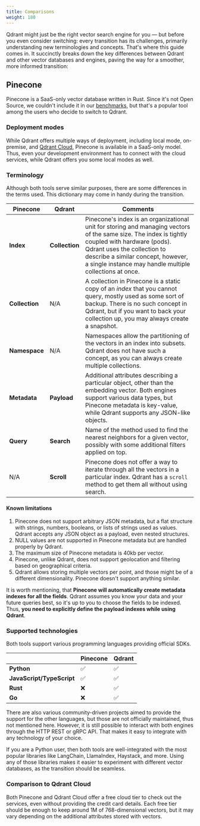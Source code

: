 ```yaml
---
title: Comparisons
weight: 180
---
```


Qdrant might just be the right vector search engine for you —  but before you even consider switching: every transition has its challenges, primarily understanding new terminologies and concepts. 
That's where this guide comes in. It succinctly breaks down the key differences between Qdrant and other vector databases and engines, paving the way for a smoother, more informed transition:

## Pinecone

Pinecone is a SaaS-only vector database written in Rust. Since it's not Open Source, we couldn't include it in our 
[benchmarks](/benchmarks/), but that's a popular tool among the users who decide to switch to Qdrant. 

### Deployment modes

While Qdrant offers multiple ways of deployment, including local mode, on-premise, and [Qdrant Cloud](https://cloud.qdrant.io/), 
Pinecone is available in a SaaS-only model. Thus, even your development environment has to connect with the cloud services,
while Qdrant offers you some local modes as well.

### Terminology

Although both tools serve similar purposes, there are some differences in the terms used. This dictionary may come 
in handy during the transition.

| Pinecone       | Qdrant         | Comments                                                                                                                                                                                                                                                                       |
|----------------|----------------|--------------------------------------------------------------------------------------------------------------------------------------------------------------------------------------------------------------------------------------------------------------------------------|
| **Index**      | **Collection** | Pinecone's index is an organizational unit for storing and managing vectors of the same size. The index is tightly coupled with hardware (pods). Qdrant uses the collection to describe a similar concept, however, a single instance may handle multiple collections at once. |
| **Collection** | N/A            | A collection in Pinecone is a static copy of an *index* that you cannot query, mostly used as some sort of backup. There is no such concept in Qdrant, but if you want to back your collection up, you may always create a snapshot.                                           |
| **Namespace**  | N/A            | Namespaces allow the partitioning of the vectors in an index into subsets. Qdrant does not have such a concept, as you can always create multiple collections.                                                                                                                 |
| **Metadata**   | **Payload**    | Additional attributes describing a particular object, other than the embedding vector. Both engines support various data types, but Pinecone metadata is key-value, while Qdrant supports any JSON-like objects.                                                               |
| **Query**      | **Search**     | Name of the method used to find the nearest neighbors for a given vector, possibly with some additional filters applied on top.                                                                                                                                                |
| N/A            | **Scroll**     | Pinecone does not offer a way to iterate through all the vectors in a particular index. Qdrant has a `scroll` method to get them all without using search.                                                                                                                     |

#### Known limitations

1. Pinecone does not support arbitrary JSON metadata, but a flat structure with strings, numbers, booleans, or lists of strings used as values. Qdrant accepts any JSON object as a payload, even nested structures.
2. NULL values are not supported in Pinecone metadata but are handled properly by Qdrant.
3. The maximum size of Pinecone metadata is 40kb per vector. 
4. Pinecone, unlike Qdrant, does not support geolocation and filtering based on geographical criteria.
5. Qdrant allows storing multiple vectors per point, and those might be of a different dimensionality. Pinecone doesn't support anything similar.

It is worth mentioning, that **Pinecone will automatically create metadata indexes for all the fields**. Qdrant assumes you know
your data and your future queries best, so it's up to you to choose the fields to be indexed. Thus, **you need to explicitly define the payload indexes while using Qdrant**.

### Supported technologies

Both tools support various programming languages providing official SDKs.

|                           | Pinecone             | Qdrant               |
|---------------------------|----------------------|----------------------|
| **Python**                | ✅                    | ✅                    |
| **JavaScript/TypeScript** | ✅                    | ✅                    |
| **Rust**                  | ❌                    | ✅                    |
| **Go**                    | ❌                    | ✅                    |

There are also various community-driven projects aimed to provide the support for the other languages, but those are not officially 
maintained, thus not mentioned here. However, it is still possible to interact with both engines through the HTTP REST or gRPC API. 
That makes it easy to integrate with any technology of your choice.

If you are a Python user, then both tools are well-integrated with the most popular libraries like LangChain, LlamaIndex, Haystack, and more. 
Using any of those libraries makes it easier to experiment with different vector databases, as the transition should be seamless.

### Comparison to Qdrant Cloud

Both Pinecone and Qdrant Cloud offer a free cloud tier to check out the services, even without providing the credit card details.
Each free tier should be enough to keep around 1M of 768-dimensional vectors, but it may vary depending on the additional attributes
stored with vectors. 

